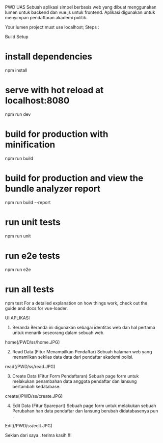 PWD UAS
Sebuah aplikasi simpel berbasis web yang dibuat menggunakan lumen untuk backend dan
vue.js untuk frontend. Aplikasi digunakan untuk menyimpan pendaftaran akademi politik.


Your lumen project must use localhost;
Steps :

Build Setup
# install dependencies
npm install

# serve with hot reload at localhost:8080
npm run dev

# build for production with minification
npm run build

# build for production and view the bundle analyzer report
npm run build --report

# run unit tests
npm run unit

# run e2e tests
npm run e2e

# run all tests
npm test
For a detailed explanation on how things work, check out the guide and docs for vue-loader.

UI APLIKASI

1. Beranda
Beranda ini digunakan sebagai identitas web dan hal pertama untuk menarik seseorang dalam sebuah web.

home(/PWD/ss/home.JPG)

2. Read Data (Fitur Menampilkan Pendaftar)
Sebuah halaman web yang menamilkan sekilas data data dari pendaftar akademi polisi.

read(/PWD/ss/read.JPG)

3. Create Data (Fitur Form Pendaftaran)
Sebuah page form untuk melakukan penambahan data anggota pendaftar dan lansung bertambah kedatabase.

create(/PWD/ss/create.JPG)

4. Edit Data (Fitur Sparepart)
Sebuah page form untuk melakukan sebuah Perubahan han data pendaftar dan lansung berubah didatabasenya pun .

Edit(/PWD/ss/edit.JPG)

Sekian dari saya . terima kasih !!!
